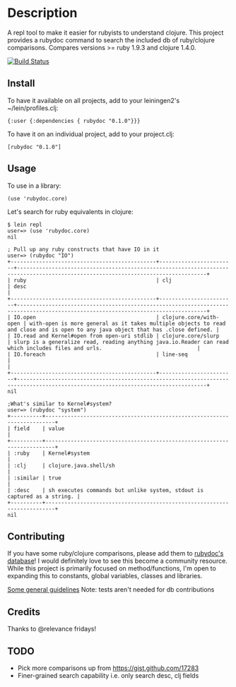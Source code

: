 # Description

A repl tool to make it easier for rubyists to understand clojure.  This project
provides a rubydoc command to search the included db of ruby/clojure
comparisons. Compares versions >= ruby 1.9.3 and clojure 1.4.0.

[![Build Status](https://secure.travis-ci.org/cldwalker/rubydoc.png?branch=master)](http://travis-ci.org/cldwalker/rubydoc)

## Install

To have it available on all projects, add to your leiningen2's ~/lein/profiles.clj:

    {:user {:dependencies { rubydoc "0.1.0"}}}

To have it on an individual project, add to your project.clj:

    [rubydoc "0.1.0"]

## Usage

To use in a library:

    (use 'rubydoc.core)

Let's search for ruby equivalents in clojure:

    $ lein repl
    user=> (use 'rubydoc.core)
    nil

    ; Pull up any ruby constructs that have IO in it
    user=> (rubydoc "IO")
    +----------------------------------------------+------------------------+----------------------------------------------------------------------------------------------------------------------------------+
    | ruby                                         | clj                    | desc                                                                                                                             |
    +----------------------------------------------+------------------------+----------------------------------------------------------------------------------------------------------------------------------+
    | IO.open                                      | clojure.core/with-open | with-open is more general as it takes multiple objects to read and close and is open to any java object that has .close defined. |
    | IO.read and Kernel#open from open-uri stdlib | clojure.core/slurp     | slurp is a generalize read, reading anything java.io.Reader can read which includes files and urls.                              |
    | IO.foreach                                   | line-seq               |                                                                                                                                  |
    +----------------------------------------------+------------------------+----------------------------------------------------------------------------------------------------------------------------------+
    nil

    ;What's similar to Kernel#system?
    user=> (rubydoc "system")
    +----------+-------------------------------------------------------------------------+
    | field    | value                                                                   |
    +----------+-------------------------------------------------------------------------+
    | :ruby    | Kernel#system                                                           |
    | :clj     | clojure.java.shell/sh                                                   |
    | :similar | true                                                                    |
    | :desc    | sh executes commands but unlike system, stdout is captured as a string. |
    +----------+-------------------------------------------------------------------------+
    nil

## Contributing

If you have some ruby/clojure comparisons, please add them to [rubydoc's
database](https://github.com/cldwalker/rubydoc/blob/master/src/rubydoc/db.yml)! I would definitely
love to see this become a community resource. While this project is primarily focused on
method/functions, I'm open to expanding this to constants, global variables, classes and libraries.

[Some general guidelines](http://tagaholic.me/contributing.html)
Note: tests aren't needed for db contributions

## Credits
Thanks to @relevance fridays!

## TODO
* Pick more comparisons up from https://gist.github.com/17283
* Finer-grained search capability i.e. only search desc, clj fields
